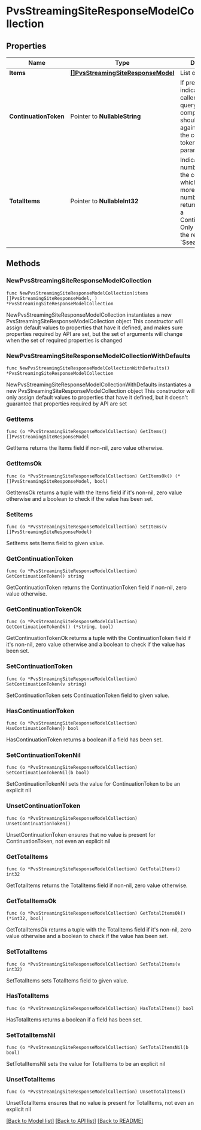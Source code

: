 # PvsStreamingSiteResponseModelCollection

## Properties

Name | Type | Description | Notes
------------ | ------------- | ------------- | -------------
**Items** | [**[]PvsStreamingSiteResponseModel**](PvsStreamingSiteResponseModel.md) | List of items. | 
**ContinuationToken** | Pointer to **NullableString** | If present, indicates to the caller that the query was not complete, and they should call the API again specifying the continuation token as a query parameter. | [optional] 
**TotalItems** | Pointer to **NullableInt32** | Indicates the total number of items in the collection, which may be more than the number of Items returned, if there is a ContinuationToken.  Only returned in the response to &#x60;$search&#x60; APIs. | [optional] 

## Methods

### NewPvsStreamingSiteResponseModelCollection

`func NewPvsStreamingSiteResponseModelCollection(items []PvsStreamingSiteResponseModel, ) *PvsStreamingSiteResponseModelCollection`

NewPvsStreamingSiteResponseModelCollection instantiates a new PvsStreamingSiteResponseModelCollection object
This constructor will assign default values to properties that have it defined,
and makes sure properties required by API are set, but the set of arguments
will change when the set of required properties is changed

### NewPvsStreamingSiteResponseModelCollectionWithDefaults

`func NewPvsStreamingSiteResponseModelCollectionWithDefaults() *PvsStreamingSiteResponseModelCollection`

NewPvsStreamingSiteResponseModelCollectionWithDefaults instantiates a new PvsStreamingSiteResponseModelCollection object
This constructor will only assign default values to properties that have it defined,
but it doesn't guarantee that properties required by API are set

### GetItems

`func (o *PvsStreamingSiteResponseModelCollection) GetItems() []PvsStreamingSiteResponseModel`

GetItems returns the Items field if non-nil, zero value otherwise.

### GetItemsOk

`func (o *PvsStreamingSiteResponseModelCollection) GetItemsOk() (*[]PvsStreamingSiteResponseModel, bool)`

GetItemsOk returns a tuple with the Items field if it's non-nil, zero value otherwise
and a boolean to check if the value has been set.

### SetItems

`func (o *PvsStreamingSiteResponseModelCollection) SetItems(v []PvsStreamingSiteResponseModel)`

SetItems sets Items field to given value.


### GetContinuationToken

`func (o *PvsStreamingSiteResponseModelCollection) GetContinuationToken() string`

GetContinuationToken returns the ContinuationToken field if non-nil, zero value otherwise.

### GetContinuationTokenOk

`func (o *PvsStreamingSiteResponseModelCollection) GetContinuationTokenOk() (*string, bool)`

GetContinuationTokenOk returns a tuple with the ContinuationToken field if it's non-nil, zero value otherwise
and a boolean to check if the value has been set.

### SetContinuationToken

`func (o *PvsStreamingSiteResponseModelCollection) SetContinuationToken(v string)`

SetContinuationToken sets ContinuationToken field to given value.

### HasContinuationToken

`func (o *PvsStreamingSiteResponseModelCollection) HasContinuationToken() bool`

HasContinuationToken returns a boolean if a field has been set.

### SetContinuationTokenNil

`func (o *PvsStreamingSiteResponseModelCollection) SetContinuationTokenNil(b bool)`

 SetContinuationTokenNil sets the value for ContinuationToken to be an explicit nil

### UnsetContinuationToken
`func (o *PvsStreamingSiteResponseModelCollection) UnsetContinuationToken()`

UnsetContinuationToken ensures that no value is present for ContinuationToken, not even an explicit nil
### GetTotalItems

`func (o *PvsStreamingSiteResponseModelCollection) GetTotalItems() int32`

GetTotalItems returns the TotalItems field if non-nil, zero value otherwise.

### GetTotalItemsOk

`func (o *PvsStreamingSiteResponseModelCollection) GetTotalItemsOk() (*int32, bool)`

GetTotalItemsOk returns a tuple with the TotalItems field if it's non-nil, zero value otherwise
and a boolean to check if the value has been set.

### SetTotalItems

`func (o *PvsStreamingSiteResponseModelCollection) SetTotalItems(v int32)`

SetTotalItems sets TotalItems field to given value.

### HasTotalItems

`func (o *PvsStreamingSiteResponseModelCollection) HasTotalItems() bool`

HasTotalItems returns a boolean if a field has been set.

### SetTotalItemsNil

`func (o *PvsStreamingSiteResponseModelCollection) SetTotalItemsNil(b bool)`

 SetTotalItemsNil sets the value for TotalItems to be an explicit nil

### UnsetTotalItems
`func (o *PvsStreamingSiteResponseModelCollection) UnsetTotalItems()`

UnsetTotalItems ensures that no value is present for TotalItems, not even an explicit nil

[[Back to Model list]](../README.md#documentation-for-models) [[Back to API list]](../README.md#documentation-for-api-endpoints) [[Back to README]](../README.md)


